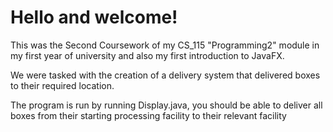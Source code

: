 # Hello and welcome!

This was the Second Coursework of my CS_115 "Programming2" module in my first year of university and also my first introduction to JavaFX.

We were tasked with the creation of a delivery system that delivered boxes to their required location.

The program is run by running Display.java, you should be able to deliver all boxes from their starting processing facility to their relevant facility
